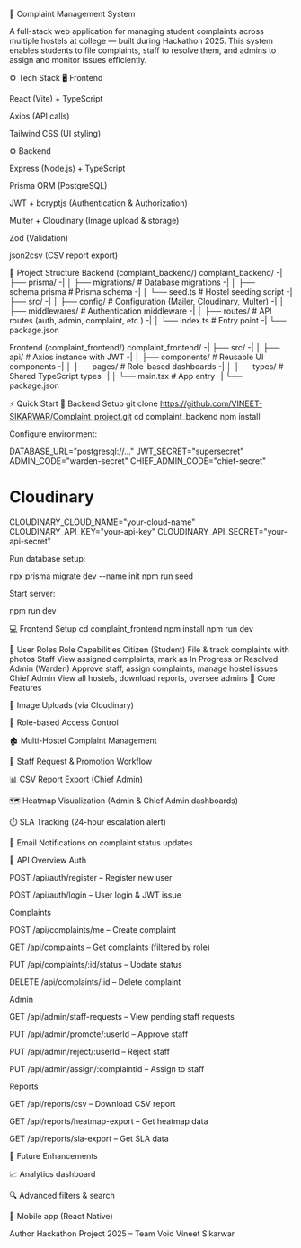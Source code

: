 🧾 Complaint Management System

A full-stack web application for managing student complaints across multiple hostels at college — built during Hackathon 2025.
This system enables students to file complaints, staff to resolve them, and admins to assign and monitor issues efficiently.

⚙️ Tech Stack
🖥 Frontend

React (Vite) + TypeScript

Axios (API calls)

Tailwind CSS (UI styling)

⚙️ Backend

Express (Node.js) + TypeScript

Prisma ORM (PostgreSQL)

JWT + bcryptjs (Authentication & Authorization)

Multer + Cloudinary (Image upload & storage)

Zod (Validation)

json2csv (CSV report export)

📁 Project Structure
Backend (complaint_backend/)
complaint_backend/
-| ├── prisma/
-| │   ├── migrations/         # Database migrations
-| │   ├── schema.prisma       # Prisma schema
-| │   └── seed.ts             # Hostel seeding script
-| ├── src/
-| │   ├── config/             # Configuration (Mailer, Cloudinary, Multer)
-| │   ├── middlewares/        # Authentication middleware
-| │   ├── routes/             # API routes (auth, admin, complaint, etc.)
-| │   └── index.ts            # Entry point
-| └── package.json

Frontend (complaint_frontend/)
complaint_frontend/
-| ├── src/
-| │   ├── api/                # Axios instance with JWT
-| │   ├── components/         # Reusable UI components
-| │   ├── pages/              # Role-based dashboards
-| │   ├── types/              # Shared TypeScript types
-| │   └── main.tsx            # App entry
-| └── package.json

⚡ Quick Start
🧩 Backend Setup
git clone https://github.com/VINEET-SIKARWAR/Complaint_project.git
cd complaint_backend
npm install


Configure environment:

DATABASE_URL="postgresql://..."
JWT_SECRET="supersecret"
ADMIN_CODE="warden-secret"
CHIEF_ADMIN_CODE="chief-secret"

# Cloudinary
CLOUDINARY_CLOUD_NAME="your-cloud-name"
CLOUDINARY_API_KEY="your-api-key"
CLOUDINARY_API_SECRET="your-api-secret"


Run database setup:

npx prisma migrate dev --name init
npm run seed


Start server:

npm run dev

💻 Frontend Setup
cd complaint_frontend
npm install
npm run dev

👥 User Roles
Role	Capabilities
Citizen (Student)	File & track complaints with photos
Staff	View assigned complaints, mark as In Progress or Resolved
Admin (Warden)	Approve staff, assign complaints, manage hostel issues
Chief Admin	View all hostels, download reports, oversee admins
🧠 Core Features

📸 Image Uploads (via Cloudinary)

🔐 Role-based Access Control

🏠 Multi-Hostel Complaint Management

👥 Staff Request & Promotion Workflow

📊 CSV Report Export (Chief Admin)

🗺️ Heatmap Visualization (Admin & Chief Admin dashboards)

⏱️ SLA Tracking (24-hour escalation alert)

📧 Email Notifications on complaint status updates

📡 API Overview
Auth

POST /api/auth/register – Register new user

POST /api/auth/login – User login & JWT issue

Complaints

POST /api/complaints/me – Create complaint

GET /api/complaints – Get complaints (filtered by role)

PUT /api/complaints/:id/status – Update status

DELETE /api/complaints/:id – Delete complaint

Admin

GET /api/admin/staff-requests – View pending staff requests

PUT /api/admin/promote/:userId – Approve staff

PUT /api/admin/reject/:userId – Reject staff

PUT /api/admin/assign/:complaintId – Assign to staff

Reports

GET /api/reports/csv – Download CSV report

GET /api/reports/heatmap-export – Get heatmap data

GET /api/reports/sla-export – Get SLA data

🚀 Future Enhancements

📈 Analytics dashboard

🔍 Advanced filters & search

📱 Mobile app (React Native)


Author
Hackathon Project 2025 – Team Void
Vineet Sikarwar
